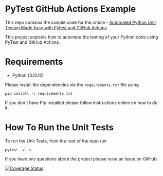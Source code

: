 # PyTest GitHub Actions Example 
 
This repo contains the sample code for the article - [Automated Python Unit Testing Made Easy with Pytest and GitHub Actions](https://pytest-with-eric.com/integrations/pytest-github-actions/)

This project explains how to automate the testing of your Python code using PyTest and GitHub Actions.

# Requirements
* Python (3.10.10)

Please install the dependencies via the `requirements.txt` file using 
```commandline
pip install -r requirements.txt
```
If you don't have Pip installed please follow instructions online on how to do it.

# How To Run the Unit Tests
To run the Unit Tests, from the root of the repo run
```commandline
pytest -v -s
```

If you have any questions about the project please raise an Issue on GitHub. 

[![Coverage Status](coverage.svg)](https://github.com/ericsalesdeandrade/pytest-github-actions-example)

